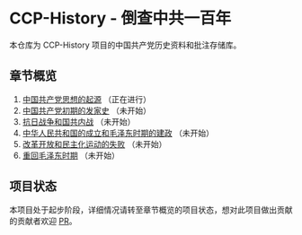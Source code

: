 # CCP-History - 倒查中共一百年

本仓库为 CCP-History 项目的中国共产党历史资料和批注存储库。

## 章节概览

1. [中国共产党思想的起源](CHAPTER1.md) （正在进行）
2. [中国共产党初期的发家史](CHAPTER2.md) （未开始）
3. [抗日战争和国共内战](CHAPTER3.md) （未开始）
4. [中华人民共和国的成立和毛泽东时期的建政](CHAPTER4.md) （未开始）
5. [改革开放和民主化运动的失败](CHAPTER5.md) （未开始）
6. [重回毛泽东时期](CHAPTER6.md) （未开始）

## 项目状态

本项目处于起步阶段，详细情况请转至章节概览的项目状态，想对此项目做出贡献的贡献者欢迎 [PR](https://github.com/Anonymous220623/CCP-History/pulls)。
